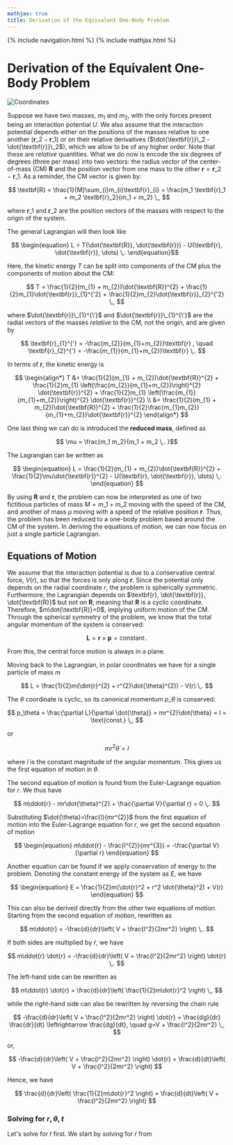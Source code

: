 ```yaml
---
mathjax: true
title: Derivation of the Equivalent One-Body Problem
---
```

{% include navigation.html %}
{% include mathjax.html %}

# Derivation of the Equivalent One-Body Problem

![Coordinates](https://rprador.github.io/rprador/mechanics/figures/CM_coords.PNG)

   Suppose we have two masses, $m_1$ and $m_2$, with the only forces present being an interaction potential $U$. We also assume that the interaction potential depends either on the positions of the masses relative to one another ($\textbf{r}\_2 - \textbf{r}\_1$) or on their relative derivatives ($\dot{\textbf{r}}\_2 - \dot{\textbf{r}}\_2$), which we allow to be of any higher order. Note that these are _relative_ quantities. What we do now is encode the six degrees of degrees (three per mass) into two vectors: the radius vector of the center-of-mass (CM) $\textbf{R}$ and the position vector from one mass to the other $\textbf{r}=\textbf{r}\_2 - \textbf{r}\_1$. As a reminder, the CM vector is given by:

$$ \textbf{R} = \frac{1}{M}\sum_{i}m_{i}\textbf{r}_{i} = \frac{m_1 \textbf{r}_1 + m_2 \textbf{r}_2}{m_1 + m_2} \,, $$

where $\textbf{r}\_1$ and $\textbf{r}\_2$ are the position vectors of the masses with respect to the origin of the system.

The general Lagrangian will then look like

$$ \begin{equation} L = T(\dot{\textbf{R}}, \dot{\textbf{r}}) - U(\textbf{r}, \dot{\textbf{r}}, \dots) \,. \end{equation}$$

Here, the kinetic energy $T$ can be split into components of the CM plus the components of motion about the CM:

$$ T = \frac{1}{2}(m_{1} + m_{2})\dot{\textbf{R}}^{2} + \frac{1}{2}m_{1}\dot{\textbf{r}}_{1}^{'2} + \frac{1}{2}m_{2}\dot{\textbf{r}}_{2}^{'2} \,, $$

where $\dot{\textbf{r}}\_{1}^{\'}$ and $\dot{\textbf{r}}\_{1}^{\'}$ are the radial vectors of the masses _relative_ to the CM, not the origin, and are given by

$$ \textbf{r}_{1}^{'} = -\frac{m_{2}}{m_{1}+m_{2}}\textbf{r} , \quad \textbf{r}_{2}^{'} = -\frac{m_{1}}{m_{1}+m_{2}}\textbf{r} \,. $$

In terms of $\textbf{r}$, the kinetic energy is

$$ \begin{align*} T &= \frac{1}{2}(m_{1} + m_{2})\dot{\textbf{R}}^{2} + \frac{1}{2}m_{1} \left(\frac{m_{2}}{m_{1}+m_{2}}\right)^{2} \dot{\textbf{r}}^{2} + \frac{1}{2}m_{1} \left(\frac{m_{1}}{m_{1}+m_{2}}\right)^{2}  \dot{\textbf{r}}^{2} \\ &= \frac{1}{2}(m_{1} + m_{2})\dot{\textbf{R}}^{2} + \frac{1}{2}\frac{m_{1}m_{2}}{m_{1}+m_{2}}\dot{\textbf{r}}^{2} \end{align*} $$

One last thing we can do is introduced the **reduced mass**, defined as

$$ \mu = \frac{m_1 m_2}{m_1 + m_2 \,. }$$

The Lagrangian can be written as

$$ \begin{equation} L =  \frac{1}{2}(m_{1} + m_{2})\dot{\textbf{R}}^{2} + \frac{1}{2}\mu\dot{\textbf{r}}^{2} - U(\textbf{r}, \dot{\textbf{r}}, \dots) \,. \end{equation} $$

By using $\textbf{R}$ and $\textbf{r}$, the problem can now be interpreted as one of two fictitious particles of mass $M=m\_1 + m\_2$ moving with the speed of the CM, and another of mass $\mu$ moving with a speed of the relative position $\textbf{r}$. Thus, the problem has been reduced to a one-body problem based around the CM of the system. In deriving the equations of motion, we can now focus on just a single particle Lagrangian.

## Equations of Motion

   We assume that the interaction potential is due to a conservative central force, $V(r)$, so that the forces is only along $\textbf{r}$. Since the potential only depends on the radial coordinate $r$, the problem is spherically symmetric. Furthermore, the Lagrangian depends on $\textbf{r}, \dot{\textbf{r}}, \dot{\textbf{R}}$ but not on $\textbf{R}$, meaning that $\textbf{R}$ is a cyclic coordinate. Therefore, $m\dot{\textbf{R}}=0$, implying uniform motion of the CM. Through the spherical symmetry of the problem, we know that the total angular momentum of the system is conserved:

$$ \textbf{L} = \textbf{r} \times \textbf{p} = \text{constant} \,. $$

From this, the central force motion is always in a plane.

Moving back to the Lagrangian, in polar coordinates we have for a single particle of mass $m$

$$ L = \frac{1}{2}m(\dot{r}^{2} + r^{2}\dot{\theta}^{2}) - V(r) \,. $$

The $\theta$ coordinate is cyclic, so its canonical momentum $p\_\theta$ is conserved:

$$ p_\theta = \frac{\partial L}{\partial \dot{\theta}} = mr^{2}\dot{\theta} = l = \text{const.}  \,, $$

or

$$ \begin{equation} mr^{2}\dot{\theta} = l \end{equation} $$

where $l$ is the constant magnitude of the angular momentum. This gives us the first equation of motion in $\theta$.

   The second equation of motion is found from the Euler-Lagrange equation for $r$. We thus have

$$ m\ddot{r} - mr\dot{\theta}^{2} + \frac{\partial V}{\partial r} = 0 \,. $$

Substituting $\dot{\theta}=\frac{l}{mr^{2}}$ from the first equation of motion into the Euler-Lagrange equation for $r$, we get the second equation of motion

$$ \begin{equation} m\ddot{r} - \frac{l^{2}}{mr^{3}} = -\frac{\partial V}{\partial r} \end{equation} $$

   Another equation can be found if we apply conservation of energy to the problem. Denoting the constant energy of the system as $E$, we have

$$ \begin{equation} E = \frac{1}{2}m(\dot{r}^2 + r^2 \dot{\theta}^2) + V(r) \end{equation} $$

This can also be derived directly from the other two equations of motion. Starting from the second equation of motion, rewritten as

$$ m\ddot{r} = -\frac{d}{dr}\left( V + \frac{l^2}{2mr^2} \right) \,. $$

If both sides are multiplied by $\dot{r}$, we have

$$ m\ddot{r} \dot{r} = -\frac{d}{dr}\left( V + \frac{l^2}{2mr^2} \right) \dot{r} \,. $$

The left-hand side can be rewritten as 

$$ m\ddot{r} \dot{r} = \frac{d}{dr}\left( \frac{1}{2}m\dot{r}^2 \right) \,, $$

while the right-hand side can also be rewritten by reversing the chain rule

$$ -\frac{d}{dr}\left( V + \frac{l^2}{2mr^2} \right) \dot{r} = \frac{dg}{dr} \frac{dr}{dt} \leftrightarrow \frac{dg}{dt}, \quad g=V + \frac{l^2}{2mr^2} \,, $$

or,

$$ -\frac{d}{dr}\left( V + \frac{l^2}{2mr^2} \right) \dot{r} = \frac{d}{dt}\left( V + \frac{l^2}{2mr^2} \right) $$

Hence, we have

$$ \frac{d}{dr}\left( \frac{1}{2}m\dot{r}^2 \right) = \frac{d}{dt}\left( V + \frac{l^2}{2mr^2} \right) $$


### Solving for $r, \theta, t$

Let's solve for $t$ first. We start by solving for $\dot{r}$ from 
